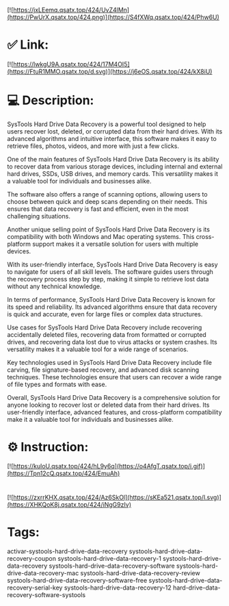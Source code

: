 [![https://jxLEemq.qsatx.top/424/UvZ4lMn](https://PwUrX.qsatx.top/424.png)](https://S4fXWq.qsatx.top/424/Phw6U)
# ✅ Link:
[![https://lwkgU9A.qsatx.top/424/17M4OI5](https://FtuR1MMO.qsatx.top/d.svg)](https://j6eOS.qsatx.top/424/kX8iU)
# 💻 Description:
SysTools Hard Drive Data Recovery is a powerful tool designed to help users recover lost, deleted, or corrupted data from their hard drives. With its advanced algorithms and intuitive interface, this software makes it easy to retrieve files, photos, videos, and more with just a few clicks.

One of the main features of SysTools Hard Drive Data Recovery is its ability to recover data from various storage devices, including internal and external hard drives, SSDs, USB drives, and memory cards. This versatility makes it a valuable tool for individuals and businesses alike.

The software also offers a range of scanning options, allowing users to choose between quick and deep scans depending on their needs. This ensures that data recovery is fast and efficient, even in the most challenging situations.

Another unique selling point of SysTools Hard Drive Data Recovery is its compatibility with both Windows and Mac operating systems. This cross-platform support makes it a versatile solution for users with multiple devices.

With its user-friendly interface, SysTools Hard Drive Data Recovery is easy to navigate for users of all skill levels. The software guides users through the recovery process step by step, making it simple to retrieve lost data without any technical knowledge.

In terms of performance, SysTools Hard Drive Data Recovery is known for its speed and reliability. Its advanced algorithms ensure that data recovery is quick and accurate, even for large files or complex data structures.

Use cases for SysTools Hard Drive Data Recovery include recovering accidentally deleted files, recovering data from formatted or corrupted drives, and recovering data lost due to virus attacks or system crashes. Its versatility makes it a valuable tool for a wide range of scenarios.

Key technologies used in SysTools Hard Drive Data Recovery include file carving, file signature-based recovery, and advanced disk scanning techniques. These technologies ensure that users can recover a wide range of file types and formats with ease.

Overall, SysTools Hard Drive Data Recovery is a comprehensive solution for anyone looking to recover lost or deleted data from their hard drives. Its user-friendly interface, advanced features, and cross-platform compatibility make it a valuable tool for individuals and businesses alike.

# ⚙️ Instruction:
[![https://kuloU.qsatx.top/424/hL9y6q](https://o4AfgT.qsatx.top/i.gif)](https://Tpn12cQ.qsatx.top/424/EmuAh)
#
[![https://zxrrKHX.qsatx.top/424/Az6SkOl](https://sKEa521.qsatx.top/l.svg)](https://XHKQoK8j.qsatx.top/424/iNgG9zIv)
# Tags:
activar-systools-hard-drive-data-recovery systools-hard-drive-data-recovery-coupon systools-hard-drive-data-recovery-1 systools-hard-drive-data-recovery systools-hard-drive-data-recovery-software systools-hard-drive-data-recovery-mac systools-hard-drive-data-recovery-review systools-hard-drive-data-recovery-software-free systools-hard-drive-data-recovery-serial-key systools-hard-drive-data-recovery-12 hard-drive-data-recovery-software-systools





